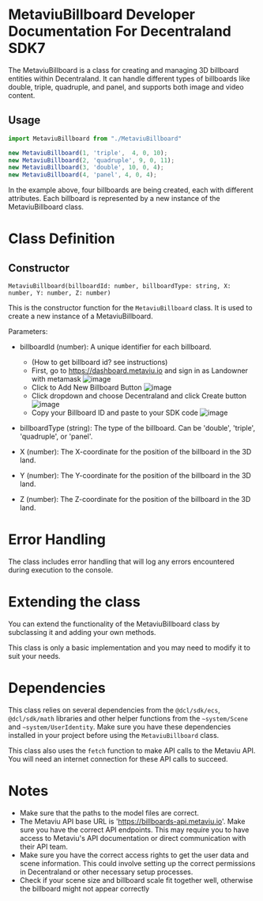  # MetaviuBillboard Developer Documentation For Decentraland SDK7

The MetaviuBillboard is a class for creating and managing 3D billboard entities within Decentraland. It can handle different types of billboards like double, triple, quadruple, and panel, and supports both image and video content.
## Usage
```ts
import MetaviuBillboard from "./MetaviuBillboard"

new MetaviuBillboard(1, 'triple',  4, 0, 10);
new MetaviuBillboard(2, 'quadruple', 9, 0, 11);
new MetaviuBillboard(3, 'double', 10, 0, 4);
new MetaviuBillboard(4, 'panel', 4, 0, 4);
```

In the example above, four billboards are being created, each with different attributes. Each billboard is represented by a new instance of the MetaviuBillboard class.

# Class Definition
## Constructor

`MetaviuBillboard(billboardId: number, billboardType: string, X: number, Y: number, Z: number)`

This is the constructor function for the `MetaviuBillboard` class. It is used to create a new instance of a MetaviuBillboard.

Parameters:

- billboardId (number): A unique identifier for each billboard. 
     - (How to get billboard id? see instructions)
     - First, go to https://dashboard.metaviu.io and sign in as Landowner with metamask
    ![image](https://s3.eu-central-1.amazonaws.com/cdn.metaviu.io/instructions/connect+metamask.png)
    - Click to Add New Billboard Button
    ![image](https://s3.eu-central-1.amazonaws.com/cdn.metaviu.io/instructions/add+new+billboard.png)
    - Click dropdown and choose Decentraland and click Create button
    ![image](https://s3.eu-central-1.amazonaws.com/cdn.metaviu.io/instructions/choose.png)
    - Copy your Billboard ID and paste to your SDK code
    ![image](https://s3.eu-central-1.amazonaws.com/cdn.metaviu.io/instructions/billboard+Number.png)
    
- billboardType (string): The type of the billboard. Can be 'double', 'triple', 'quadruple', or 'panel'.
- X (number): The X-coordinate for the position of the billboard in the 3D land.
- Y (number): The Y-coordinate for the position of the billboard in the 3D land.
- Z (number): The Z-coordinate for the position of the billboard in the 3D land.


# Error Handling

The class includes error handling that will log any errors encountered during execution to the console.

# Extending the class
You can extend the functionality of the MetaviuBillboard class by subclassing it and adding your own methods.

This class is only a basic implementation and you may need to modify it to suit your needs.


# Dependencies
This class relies on several dependencies from the `@dcl/sdk/ecs`, `@dcl/sdk/math` libraries and other helper functions from the `~system/Scene` and `~system/UserIdentity`. Make sure you have these dependencies installed in your project before using the `MetaviuBillboard` class.

This class also uses the `fetch` function to make API calls to the Metaviu API. You will need an internet connection for these API calls to succeed.

# Notes
- Make sure that the paths to the model files are correct.
- The Metaviu API base URL is 'https://billboards-api.metaviu.io'. Make sure you have the correct API endpoints. This may require you to have access to Metaviu's API documentation or direct communication with their API team.
- Make sure you have the correct access rights to get the user data and scene information. This could involve setting up the correct permissions in Decentraland or other necessary setup processes.
- Check if your scene size and billboard scale fit together well, otherwise the billboard might not appear correctly
